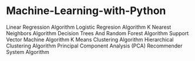 # Machine-Learning-with-Python

Linear Regression Algorithm
Logistic Regresion Algorithm
K Nearest Neighbors Algorithm
Decision Trees And Random Forest Algorithm
Support Vector Machine Algorithm
K Means Clustering Algorithm
Hierarchical Clustering Algorithm
Principal Component Analysis (PCA)
Recommender System Algorithm
